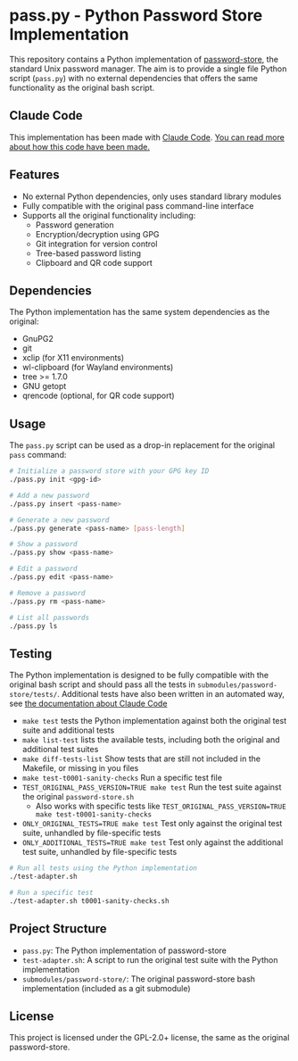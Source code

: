 # pass.py - Python Password Store Implementation

This repository contains a Python implementation of [password-store](https://www.passwordstore.org/), the standard Unix password manager. The aim is to provide a single file Python script (`pass.py`) with no external dependencies that offers the same functionality as the original bash script.

## Claude Code

This implementation has been made with [Claude Code](https://github.com/anthropics/claude-code). [You can read more about how this code have been made.](chat_history/00-INDEX.md)

## Features

- No external Python dependencies, only uses standard library modules
- Fully compatible with the original pass command-line interface
- Supports all the original functionality including:
  - Password generation
  - Encryption/decryption using GPG
  - Git integration for version control
  - Tree-based password listing
  - Clipboard and QR code support

## Dependencies

The Python implementation has the same system dependencies as the original:

- GnuPG2
- git
- xclip (for X11 environments)
- wl-clipboard (for Wayland environments)
- tree >= 1.7.0
- GNU getopt
- qrencode (optional, for QR code support)

## Usage

The `pass.py` script can be used as a drop-in replacement for the original `pass` command:

```bash
# Initialize a password store with your GPG key ID
./pass.py init <gpg-id>

# Add a new password
./pass.py insert <pass-name>

# Generate a new password
./pass.py generate <pass-name> [pass-length]

# Show a password
./pass.py show <pass-name>

# Edit a password
./pass.py edit <pass-name>

# Remove a password
./pass.py rm <pass-name>

# List all passwords
./pass.py ls
```

## Testing

The Python implementation is designed to be fully compatible with the original bash script and should pass all the tests in `submodules/password-store/tests/`. Additional tests have also been written in an automated way, see [the documentation about Claude Code](chat_history/00-INDEX.md)

- `make test` tests the Python implementation against both the original test suite and additional tests
- `make list-test` lists the available tests, including both the original and additional test suites
- `make diff-tests-list` Show tests that are still not included in the Makefile, or missing in you files
- `make test-t0001-sanity-checks` Run a specific test file
- `TEST_ORIGINAL_PASS_VERSION=TRUE make test` Run the test suite against the original `password-store.sh`
  - Also works with specific tests like `TEST_ORIGINAL_PASS_VERSION=TRUE make test-t0001-sanity-checks`
- `ONLY_ORIGINAL_TESTS=TRUE make test` Test only against the original test suite, unhandled by file-specific tests
- `ONLY_ADDITIONAL_TESTS=TRUE make test` Test only against the additional test suite, unhandled by file-specific tests

```bash
# Run all tests using the Python implementation
./test-adapter.sh

# Run a specific test
./test-adapter.sh t0001-sanity-checks.sh
```

## Project Structure

- `pass.py`: The Python implementation of password-store
- `test-adapter.sh`: A script to run the original test suite with the Python implementation
- `submodules/password-store/`: The original password-store bash implementation (included as a git submodule)

## License

This project is licensed under the GPL-2.0+ license, the same as the original password-store.
